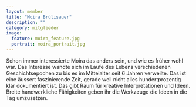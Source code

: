 ```yaml
---
layout: member
title: "Moira Brülisauer"
description: ""
category: mitglieder
image:
  feature: moira_feature.jpg
  portrait: moira_portrait.jpg
---
```

Schon immer interessierte Moira das anders sein, und wie es früher wohl war. Das Interesse wandte sich im Laufe des Lebens verschiedenen Geschichtsepochen zu bis es im Mittelalter seit 6 Jahren verweilte. Das ist eine äussert faszinierende Zeit, gerade weil nicht alles hundertprozentig klar dokumentiert ist. Das gibt Raum für kreative Interpretationen und Ideen. Breite handwerkliche Fähigkeiten geben ihr die Werkzeuge die Ideen in die Tag umzusetzen.
